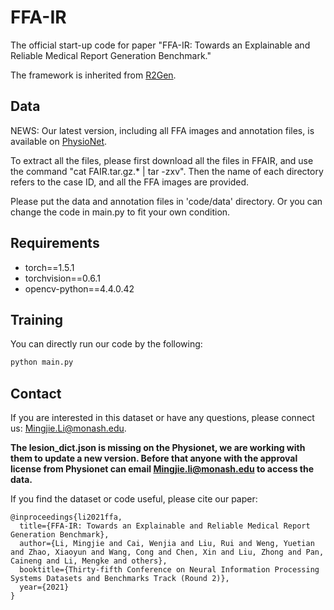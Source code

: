 # FFA-IR
The official start-up code for paper "FFA-IR: Towards an Explainable and Reliable Medical Report Generation Benchmark."
 
The framework is inherited from [R2Gen](https://github.com/cuhksz-nlp/R2Gen).

## Data

NEWS: Our latest version, including all FFA images and annotation files, is available on [PhysioNet](https://physionet.org/content/ffa-ir-medical-report/1.1.0/).

To extract all the files, please first download all the files in FFAIR, and use the command "cat FAIR.tar.gz.* | 
tar -zxv". Then the name of each directory refers to the case ID, and all the FFA images are provided.

Please put the data and annotation files in 'code/data' directory. Or you can change the code in main.py to fit your own condition.

## Requirements
- torch==1.5.1
- torchvision==0.6.1
- opencv-python==4.4.0.42

## Training

You can directly run our code by the following:

```python
python main.py
```

## Contact

If you are interested in this dataset or have any questions, please connect us: Mingjie.Li@monash.edu.

**The lesion_dict.json is missing on the Physionet, we are working with them to update a new version. Before that anyone with the approval license from Physionet can email Mingjie.li@monash.edu to access the data.**

If you find the dataset or code useful, please cite our paper:


~~~
@inproceedings{li2021ffa,
  title={FFA-IR: Towards an Explainable and Reliable Medical Report Generation Benchmark},
  author={Li, Mingjie and Cai, Wenjia and Liu, Rui and Weng, Yuetian and Zhao, Xiaoyun and Wang, Cong and Chen, Xin and Liu, Zhong and Pan, Caineng and Li, Mengke and others},
  booktitle={Thirty-fifth Conference on Neural Information Processing Systems Datasets and Benchmarks Track (Round 2)},
  year={2021}
}
~~~
